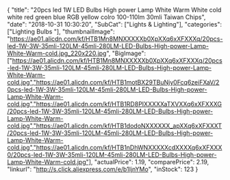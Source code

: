 {
	"title": "20pcs led 1W LED Bulbs High power Lamp White Warm White cold white red green blue RGB yellow colro 100-110lm 30mli Taiwan  Chips",
	"date": "2018-10-31 10:30:20",
	"SubCat": ["Lights & Lighting"],
	"categories": ["Lighting Bulbs "],
	"thumbnailImage": "https://ae01.alicdn.com/kf/HTB1Mn8MNXXXXXb0XpXXq6xXFXXXq/20pcs-led-1W-3W-35mli-120LM-45mli-280LM-LED-Bulbs-High-power-Lamp-White-Warm-cold.jpg_220x220.jpg",
	"BigImage": ["https://ae01.alicdn.com/kf/HTB1Mn8MNXXXXXb0XpXXq6xXFXXXq/20pcs-led-1W-3W-35mli-120LM-45mli-280LM-LED-Bulbs-High-power-Lamp-White-Warm-cold.jpg","https://ae01.alicdn.com/kf/HTB1motBX29TBuNjy0Fcq6zeiFXaV/20pcs-led-1W-3W-35mli-120LM-45mli-280LM-LED-Bulbs-High-power-Lamp-White-Warm-cold.jpg","https://ae01.alicdn.com/kf/HTB1RD8PIXXXXXaTXVXXq6xXFXXXG/20pcs-led-1W-3W-35mli-120LM-45mli-280LM-LED-Bulbs-High-power-Lamp-White-Warm-cold.jpg","https://ae01.alicdn.com/kf/HTB1dodoNXXXXXX_apXXq6xXFXXXT/20pcs-led-1W-3W-35mli-120LM-45mli-280LM-LED-Bulbs-High-power-Lamp-White-Warm-cold.jpg","https://ae01.alicdn.com/kf/HTB1nDhWNXXXXXcdXXXXq6xXFXXX0/20pcs-led-1W-3W-35mli-120LM-45mli-280LM-LED-Bulbs-High-power-Lamp-White-Warm-cold.jpg"],
	"actualPrice": 1.19,
	"comparePrice": 2.19,
	"linkurl": "http://s.click.aliexpress.com/e/b1IjnYMo",
	"inStock": 123
}
